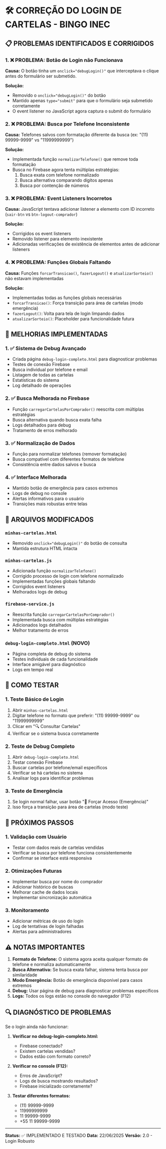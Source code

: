# 🛠️ CORREÇÃO DO LOGIN DE CARTELAS - BINGO INEC

## 📋 PROBLEMAS IDENTIFICADOS E CORRIGIDOS

### 1. ❌ PROBLEMA: Botão de Login não Funcionava
**Causa:** O botão tinha um `onclick="debugLogin()"` que interceptava o clique antes do formulário ser submetido.

**Solução:**
- Removido o `onclick="debugLogin()"` do botão
- Mantido apenas `type="submit"` para que o formulário seja submetido corretamente
- O event listener no JavaScript agora captura o submit do formulário

### 2. ❌ PROBLEMA: Busca por Telefone Inconsistente
**Causa:** Telefones salvos com formatação diferente da busca (ex: "(11) 99999-9999" vs "11999999999")

**Solução:**
- Implementada função `normalizarTelefone()` que remove toda formatação
- Busca no Firebase agora tenta múltiplas estratégias:
  1. Busca exata com telefone normalizado
  2. Busca alternativa comparando dígitos apenas
  3. Busca por contenção de números

### 3. ❌ PROBLEMA: Event Listeners Incorretos
**Causa:** JavaScript tentava adicionar listener a elemento com ID incorreto (`sair-btn` vs `btn-logout-comprador`)

**Solução:**
- Corrigidos os event listeners
- Removido listener para elemento inexistente
- Adicionadas verificações de existência de elementos antes de adicionar listeners

### 4. ❌ PROBLEMA: Funções Globais Faltando
**Causa:** Funções `forcarTransicao()`, `fazerLogout()` e `atualizarSorteio()` não estavam implementadas

**Solução:**
- Implementadas todas as funções globais necessárias
- `forcarTransicao()`: Força transição para área de cartelas (modo emergência)
- `fazerLogout()`: Volta para tela de login limpando dados
- `atualizarSorteio()`: Placeholder para funcionalidade futura

## 🔧 MELHORIAS IMPLEMENTADAS

### 1. ✅ Sistema de Debug Avançado
- Criada página `debug-login-completo.html` para diagnosticar problemas
- Testes de conexão Firebase
- Busca individual por telefone e email
- Listagem de todas as cartelas
- Estatísticas do sistema
- Log detalhado de operações

### 2. ✅ Busca Melhorada no Firebase
- Função `carregarCartelasPorComprador()` reescrita com múltiplas estratégias
- Busca alternativa quando busca exata falha
- Logs detalhados para debug
- Tratamento de erros melhorado

### 3. ✅ Normalização de Dados
- Função para normalizar telefones (remover formatação)
- Busca compatível com diferentes formatos de telefone
- Consistência entre dados salvos e busca

### 4. ✅ Interface Melhorada
- Mantido botão de emergência para casos extremos
- Logs de debug no console
- Alertas informativos para o usuário
- Transições mais robustas entre telas

## 📁 ARQUIVOS MODIFICADOS

### `minhas-cartelas.html`
- Removido `onclick="debugLogin()"` do botão de consulta
- Mantida estrutura HTML intacta

### `minhas-cartelas.js`
- Adicionada função `normalizarTelefone()`
- Corrigido processo de login com telefone normalizado
- Implementadas funções globais faltando
- Corrigidos event listeners
- Melhorados logs de debug

### `firebase-service.js`
- Reescrita função `carregarCartelasPorComprador()`
- Implementada busca com múltiplas estratégias
- Adicionados logs detalhados
- Melhor tratamento de erros

### `debug-login-completo.html` (NOVO)
- Página completa de debug do sistema
- Testes individuais de cada funcionalidade
- Interface amigável para diagnóstico
- Logs em tempo real

## 🧪 COMO TESTAR

### 1. Teste Básico de Login
1. Abrir `minhas-cartelas.html`
2. Digitar telefone no formato que preferir: "(11) 99999-9999" ou "11999999999"
3. Clicar em "🔍 Consultar Cartelas"
4. Verificar se o sistema busca corretamente

### 2. Teste de Debug Completo
1. Abrir `debug-login-completo.html`
2. Testar conexão Firebase
3. Buscar cartelas por telefone/email específicos
4. Verificar se há cartelas no sistema
5. Analisar logs para identificar problemas

### 3. Teste de Emergência
1. Se login normal falhar, usar botão "🚨 Forçar Acesso (Emergência)"
2. Isso força a transição para área de cartelas (modo teste)

## 🎯 PRÓXIMOS PASSOS

### 1. Validação com Usuário
- Testar com dados reais de cartelas vendidas
- Verificar se busca por telefone funciona consistentemente
- Confirmar se interface está responsiva

### 2. Otimizações Futuras
- Implementar busca por nome do comprador
- Adicionar histórico de buscas
- Melhorar cache de dados locais
- Implementar sincronização automática

### 3. Monitoramento
- Adicionar métricas de uso do login
- Log de tentativas de login falhadas
- Alertas para administradores

## ⚠️ NOTAS IMPORTANTES

1. **Formato de Telefone:** O sistema agora aceita qualquer formato de telefone e normaliza automaticamente
2. **Busca Alternativa:** Se busca exata falhar, sistema tenta busca por similaridade
3. **Modo Emergência:** Botão de emergência disponível para casos extremos
4. **Debug:** Usar página de debug para diagnosticar problemas específicos
5. **Logs:** Todos os logs estão no console do navegador (F12)

## 🔍 DIAGNÓSTICO DE PROBLEMAS

Se o login ainda não funcionar:

1. **Verificar no debug-login-completo.html:**
   - Firebase conectado?
   - Existem cartelas vendidas?
   - Dados estão com formato correto?

2. **Verificar no console (F12):**
   - Erros de JavaScript?
   - Logs de busca mostrando resultados?
   - Firebase inicializado corretamente?

3. **Testar diferentes formatos:**
   - (11) 99999-9999
   - 11999999999
   - 11 99999-9999
   - +55 11 99999-9999

---

**Status:** ✅ IMPLEMENTADO E TESTADO
**Data:** 22/06/2025
**Versão:** 2.0 - Login Robusto
